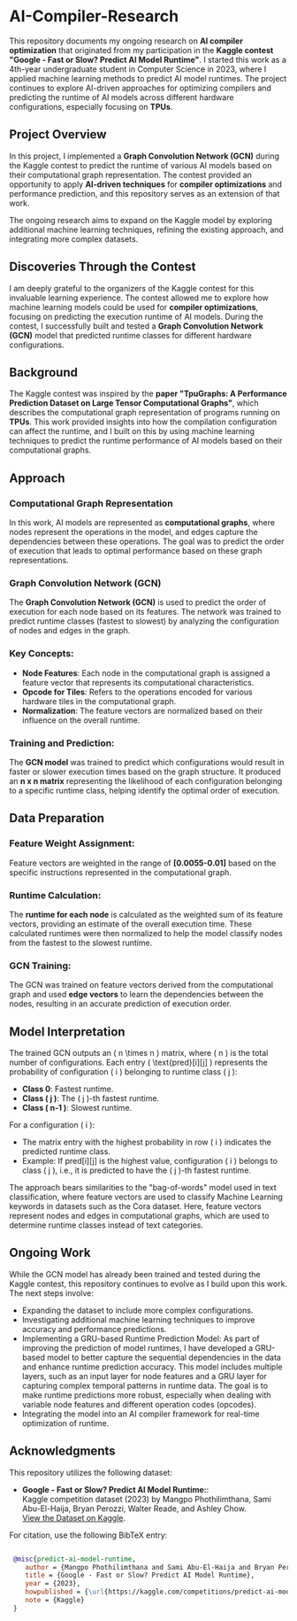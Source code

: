 # AI-Compiler-Research

This repository documents my ongoing research on **AI compiler optimization** that originated from my participation in the **Kaggle contest "Google - Fast or Slow? Predict AI Model Runtime"**. I started this work as a 4th-year undergraduate student in Computer Science in 2023, where I applied machine learning methods to predict AI model runtimes. The project continues to explore AI-driven approaches for optimizing compilers and predicting the runtime of AI models across different hardware configurations, especially focusing on **TPUs**.

## Project Overview

In this project, I implemented a **Graph Convolution Network (GCN)** during the Kaggle contest to predict the runtime of various AI models based on their computational graph representation. The contest provided an opportunity to apply **AI-driven techniques** for **compiler optimizations** and performance prediction, and this repository serves as an extension of that work.

The ongoing research aims to expand on the Kaggle model by exploring additional machine learning techniques, refining the existing approach, and integrating more complex datasets.

## Discoveries Through the Contest

I am deeply grateful to the organizers of the Kaggle contest for this invaluable learning experience. The contest allowed me to explore how machine learning models could be used for **compiler optimizations**, focusing on predicting the execution runtime of AI models. During the contest, I successfully built and tested a **Graph Convolution Network (GCN)** model that predicted runtime classes for different hardware configurations.

## Background

The Kaggle contest was inspired by the **paper "TpuGraphs: A Performance Prediction Dataset on Large Tensor Computational Graphs"**, which describes the computational graph representation of programs running on **TPUs**. This work provided insights into how the compilation configuration can affect the runtime, and I built on this by using machine learning techniques to predict the runtime performance of AI models based on their computational graphs.

## Approach

### Computational Graph Representation

In this work, AI models are represented as **computational graphs**, where nodes represent the operations in the model, and edges capture the dependencies between these operations. The goal was to predict the order of execution that leads to optimal performance based on these graph representations.

### Graph Convolution Network (GCN)

The **Graph Convolution Network (GCN)** is used to predict the order of execution for each node based on its features. The network was trained to predict runtime classes (fastest to slowest) by analyzing the configuration of nodes and edges in the graph.

### Key Concepts:
- **Node Features**: Each node in the computational graph is assigned a feature vector that represents its computational characteristics.
- **Opcode for Tiles**: Refers to the operations encoded for various hardware tiles in the computational graph.
- **Normalization**: The feature vectors are normalized based on their influence on the overall runtime.

### Training and Prediction:
The **GCN model** was trained to predict which configurations would result in faster or slower execution times based on the graph structure. It produced an **n x n matrix** representing the likelihood of each configuration belonging to a specific runtime class, helping identify the optimal order of execution.

## Data Preparation

### Feature Weight Assignment:
Feature vectors are weighted in the range of **[0.0055-0.01]** based on the specific instructions represented in the computational graph.

### Runtime Calculation:
The **runtime for each node** is calculated as the weighted sum of its feature vectors, providing an estimate of the overall execution time. These calculated runtimes were then normalized to help the model classify nodes from the fastest to the slowest runtime.

### GCN Training:
The GCN was trained on feature vectors derived from the computational graph and used **edge vectors** to learn the dependencies between the nodes, resulting in an accurate prediction of execution order.

## Model Interpretation

The trained GCN outputs an \( n \times n \) matrix, where \( n \) is the total number of configurations. Each entry \( \text{pred}[i][j] \) represents the probability of configuration \( i \) belonging to runtime class \( j \):

- **Class 0**: Fastest runtime.
- **Class \( j \)**: The \( j \)-th fastest runtime.
- **Class \( n-1 \)**: Slowest runtime.

For a configuration \( i \):
- The matrix entry with the highest probability in row \( i \) indicates the predicted runtime class.
- Example: If pred\[i\]\[j\] is the highest value, configuration \( i \) belongs to class \( j \), i.e., it is predicted to have the \( j \)-th fastest runtime.
  
The approach bears similarities to the "bag-of-words" model used in text classification, where feature vectors are used to classify Machine Learning keywords in datasets such as the Cora dataset. Here, feature vectors represent nodes and edges in computational graphs, which are used to determine runtime classes instead of text categories.

## Ongoing Work

While the GCN model has already been trained and tested during the Kaggle contest, this repository continues to evolve as I build upon this work. The next steps involve:
- Expanding the dataset to include more complex configurations.
- Investigating additional machine learning techniques to improve accuracy and performance predictions.
- Implementing a GRU-based Runtime Prediction Model: As part of improving the prediction of model runtimes, I have developed a GRU-based model to better capture the sequential dependencies in the data and enhance runtime prediction accuracy. This model includes multiple layers, such as an input layer for node features and a GRU layer for capturing complex temporal patterns in runtime data. The goal is to make runtime predictions more robust, especially when dealing with variable node features and different operation codes (opcodes).
- Integrating the model into an AI compiler framework for real-time optimization of runtime.

## Acknowledgments

This repository utilizes the following dataset:
- **Google - Fast or Slow? Predict AI Model Runtime:**:  
   Kaggle competition dataset (2023) by Mangpo Phothilimthana, Sami Abu-El-Haija, Bryan Perozzi, Walter Reade, and Ashley Chow.  
   [View the Dataset on Kaggle](https://www.kaggle.com/competitions/predict-ai-model-runtime).  

For citation, use the following BibTeX entry:
```bibtex

 @misc{predict-ai-model-runtime,
    author = {Mangpo Phothilimthana and Sami Abu-El-Haija and Bryan Perozzi and Walter Reade and Ashley Chow},
    title = {Google - Fast or Slow? Predict AI Model Runtime},
    year = {2023},
    howpublished = {\url{https://kaggle.com/competitions/predict-ai-model-runtime}},
    note = {Kaggle}
 }

